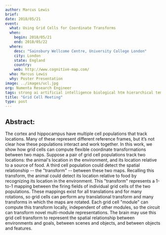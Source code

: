 ```yaml
---
author: Marcus Lewis
brief:
date: 2018/05/21
event:
  what: Using Grid Cells for Coordinate Transforms
  when:
    begin: 2018/05/21
    end: 2018/05/22
  where:
    desc: "Sainsbury Wellcome Centre, University College London"
    city: London
    state: England
    country:
    web: http://www.cognitive-map.com/
  who: Marcus Lewis
  why: Poster Presentation
image: ../images/ucl.jpg
org: Numenta Research Engineer
tags: strong ai artificial intelligence biological htm hierarchical temporal memory computing brain neuroscience
title: "Grid Cell Meeting"
type: post
---
```


## Abstract:

The cortex and hippocampus have multiple cell populations that track locations. Many of these represent different reference frames, but it’s not clear how these populations interact and work together. In this work, we show how grid cells can compute flexible coordinate transformations between two maps. Suppose a pair of grid cell populations track two locations: the animal's location in the environment, and its location relative to a source of food. A third cell population could detect the spatial relationship -- the "transform" -- between these two maps. Recalling this transform, the animal could detect its location relative to food by recognizing its location in the environment. This "transform" represents a 1-to-1 mapping between the firing fields of individual grid cells of the two populations. These mappings exist for all translations and for many rotations, so grid cells can perform any translational transform and many transforms in which the maps are rotated. Each grid cell "module" can compute this transform locally, independent of other modules, so the circuit can transform novel multi-module representations. The brain may use this grid cell transform to represent the spatial relationship between environments and goals, between scenes and objects, and between objects and features.
